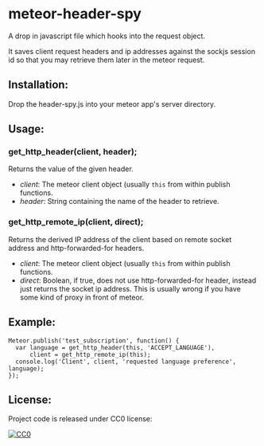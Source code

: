 meteor-header-spy
=================

A drop in javascript file which hooks into the request object.

It saves client request headers and ip addresses against the sockjs session id so that you may retrieve them later in the meteor request.

## Installation:

Drop the header-spy.js into your meteor app's server directory.

## Usage:

### get_http_header(client, header);

Returns the value of the given header.

 * *client*: The meteor client object (usually `this` from within publish functions.
 * *header*: String containing the name of the header to retrieve.

### get_http_remote_ip(client, direct);

Returns the derived IP address of the client based on remote socket address and http-forwarded-for headers.

 * *client*: The meteor client object (usually `this` from within publish functions.
 * *direct*: Boolean, if true, does not use http-forwarded-for header, instead just returns the socket ip address. This is usually wrong if you have some kind of proxy in front of meteor.
    
## Example:

    Meteor.publish('test_subscription', function() {
      var language = get_http_header(this, 'ACCEPT_LANGUAGE'),
          client = get_http_remote_ip(this);
      console.log('Client', client, 'requested language preference', language);
    });

## License:

Project code is released under CC0 license:

<a rel="license" href="http://creativecommons.org/publicdomain/zero/1.0/">
<img src="http://i.creativecommons.org/p/zero/1.0/88x31.png" style="border-style: none;" alt="CC0" />
</a>
    
  
